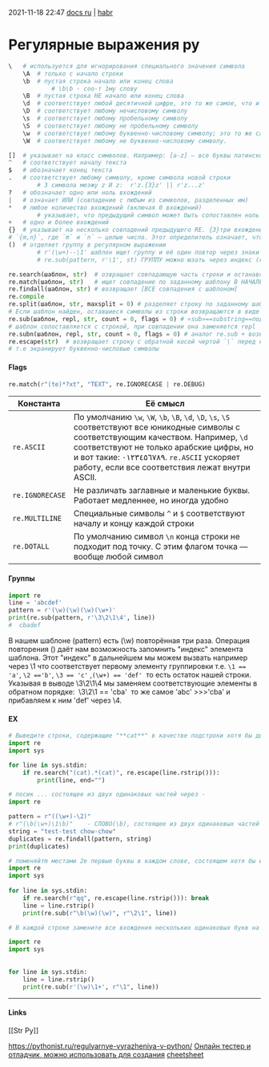 2021-11-18 22:47
[docs ru](https://docs-python.ru/standart-library/modul-re-python/) | [habr](https://habr.com/ru/post/349860/)
# Регулярные выражения py
```py
\	# используется для игнорирования специального значения символа
	\A	# только с начало строки
	\b	# пустая строка начало или конец слова
			# \b\b - соо-т 1му слову 
	\B	# пустая строка НЕ начало или конец слова
	\d	# соответствует любой десятичной цифре, это то же самое, что и [0-9]
	\D	# соответствует любому нечисловому символу
	\s	# соответствует любому пробельному символу
	\S	# соответствует любому не пробельному символу
	\w	# соответствует любому буквенно-числовому символу; это то же самое, что и [a-zA-Z0-9_].
	\W	# соответствует любому не буквенно-числовому символу.

[]	# указывает на класс символов. Например: [a-z] — все буквы латинского алфавита в нижнем регистре, [a-zA-Z0-9] — все буквы в обоих регистрах плюс цифры
^	# соответствует началу текста
$	# обозначает конец текста
.	# соответствует любому символу, кроме символа новой строки 
		# 3 символа меэжу z И z:  r'z.{3}z' || r'z...z'
?	# обозначает одно или ноль вхождений
|	# означает ИЛИ (совпадение с любым из символов, разделенных им)
*	# любое количество вхождений (включая 0 вхождений)
		# указывает, что предыдущий символ может быть сопоставлен ноль и более раз, вместо одного сравнения
+	# одно и более вхождений
{}	# указывает на несколько совпадений предыдущего RE. {3}три вхождения, {2,4} от 2х до 4х
# `{m,n}`, где `m` и `n` — целые числа. Этот определитель означает, что здесь должно быть не менее `m` и не более `n` повторений
()	# отделяет группу в регулярном выражении
		# r'(\w+)--\1' шаблон ищет группу и её один повтор через знаки '--' (go--go)
		# re.sub(pattern, r'\1', st) ГРУППУ можно юзать через индекс (r'\1')

re.search(шаблон, str)	# озвращает совпадающую часть строки и останавливается сразу же, как находит первое совпадение
re.match(шаблон, str)	# ищет совпадение по заданному шаблону В НАЧАЛЕ строки
re.findall(шаблон, str)	# возвращает [ВСЕ совпадения с шаблоном]
re.compile
re.split(шаблон, str, maxsplit = 0)	# разделяет строку по заданному шаблону. РАЗДЕЛЕНИЕ
# Если шаблон найден, оставшиеся символы из строки возвращаются в виде списка
re.sub(шаблон, repl, str, count = 0, flags = 0) # «sub»==substring==подстрока ЗАМЕНА
# шаблон сопоставляется с строкой, при совпадении она заменяется repl
re.subn(шаблон, repl, str, count = 0, flags = 0) # аналог re.sub + возвращает кол-во замен
re.escape(str)	# возвращает строку с обратной косой чертой `\` перед каждым не буквенно-числовым символом
# т.е экранирует буквенно-числовые символы

```
####  Flags
```py
re.match(r"(te)*?xt", "TEXT", re.IGNORECASE | re.DEBUG)
```
| Константа | Её смысл |
|---------|------------|
|`re.ASCII`| По умолчанию `\w`, `\W`, `\b`, `\B`, `\d`, `\D`, `\s`, `\S` соответствуют  все юникодные символы с соответствующим качеством.  Например, `\d` соответствуют не только арабские цифры,  но и вот такие: ٠١٢٣٤٥٦٧٨٩. `re.ASCII` ускоряет работу, если все соответствия лежат внутри ASCII. |
| `re.IGNORECASE` | Не различать заглавные и маленькие буквы.  Работает медленнее, но иногда удобно | 
| `re.MULTILINE` | Специальные символы `^` и `$` соответствуют началу и концу каждой строки
| `re.DOTALL`| По умолчанию символ `\n` конца строки не подходит под точку. С этим флагом точка — вообще любой символ
#### Группы
```py
import re
line = 'abcdef'
pattern = r'(\w)(\w)(\w)(\w+)'
print(re.sub(pattern, r'\3\2\1\4', line))
#  cbadef
```
В нашем шаблоне (pattern) есть (\w) повторённая три раза. Операция повторения () даёт нам возможность запомнить "индекс" элемента шаблона. Этот "индекс" в дальнейшем мы можем вызвать например через \1 что соответствует первому элементу группировки т.е. `\1 == 'a'`, `\2 =='b'`, `\3 == 'с'` ,`(\w+) == 'def'`  то есть остаток нашей строки.
Указывая в выводе \3\2\1\4 мы заменяем соответствующие элементы в обратном порядке:  \3\2\1 == 'cba'  то же самое 'abc' >>>'cba' и прибавляем к ним 'def' через \4.

#### EX
```py
# Выведите строки, содержащие "**cat**" в качестве подстроки хотя бы два раза
import re  
import sys  

for line in sys.stdin:  
    if re.search("(cat).*(cat)", re.escape(line.rstrip())):  
        print(line, end="")
```
```py
# посик ... состоящее из двух одинаковых частей через -
import re  

pattern = r"((\w+)-\2)"  
# r"(\b(\w+)\1\b)"    - СЛОВО(\b), состоящее из двух одинаковых частей blabla
string = "test-test chow-chow"  
duplicates = re.findall(pattern, string)  
print(duplicates)
```
```py
# поменяйтm местами 2е первые буквы в каждом слове, состоящем хотя бы из двух букв.
import re    
import sys    
  
for line in sys.stdin:    
    if re.search(r"qq", re.escape(line.rstrip())): break
    line = line.rstrip()     
    print(re.sub(r"\b(\w)(\w)", r"\2\1", line))
```
```py
# В каждой строке замените все вхождения нескольких одинаковых букв на одну букву

import re  
import sys  
  
  
for line in sys.stdin:  
    line = line.rstrip()  
    print(re.sub(r'(\w)\1+', r"\1", line))
```

_____________
#### Links
[[Str Py]]

https://pythonist.ru/regulyarnye-vyrazheniya-v-python/
[Онлайн тестер и отладчик, можно использовать для создания](https://regex101.com/)
[cheetsheet](https://www.exlab.net/files/tools/sheets/regexp/regexp.pdf)